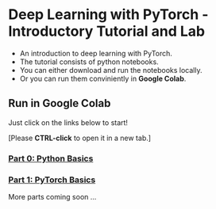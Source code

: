 # Deep Learning with PyTorch - Introductory Tutorial and Lab
* An introduction to deep learning with PyTorch.  
* The tutorial consists of python notebooks.  
* You can either download and run the notebooks locally.
* Or you can run them conviniently in **Google Colab**. 

## Run in Google Colab

Just click on the links below to start!

[Please **CTRL-click** to open it in a new tab.]

### [Part 0: Python Basics](https://colab.research.google.com/github/martin-danelljan/pytorch-tutorial/blob/master/part0.ipynb)

### [Part 1: PyTorch Basics](https://colab.research.google.com/github/martin-danelljan/pytorch-tutorial/blob/master/part1.ipynb)

More parts coming soon ...
